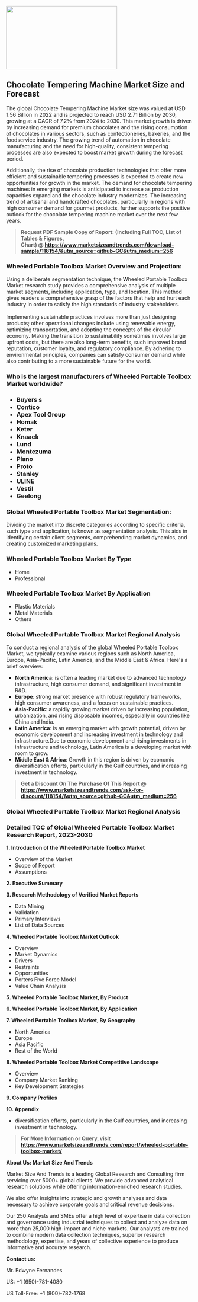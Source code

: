 <p><img class="alignnone size-medium wp-image-20088" src="https://ffe5etoiles.com/wp-content/uploads/2024/12/MST1-300x171.png" alt="" width="300" height="171" /></p><h2>Chocolate Tempering Machine Market Size and Forecast</h2><p>The global Chocolate Tempering Machine Market size was valued at USD 1.56 Billion in 2022 and is projected to reach USD 2.71 Billion by 2030, growing at a CAGR of 7.2% from 2024 to 2030. This market growth is driven by increasing demand for premium chocolates and the rising consumption of chocolates in various sectors, such as confectioneries, bakeries, and the foodservice industry. The growing trend of automation in chocolate manufacturing and the need for high-quality, consistent tempering processes are also expected to boost market growth during the forecast period.</p><p>Additionally, the rise of chocolate production technologies that offer more efficient and sustainable tempering processes is expected to create new opportunities for growth in the market. The demand for chocolate tempering machines in emerging markets is anticipated to increase as production capacities expand and the chocolate industry modernizes. The increasing trend of artisanal and handcrafted chocolates, particularly in regions with high consumer demand for gourmet products, further supports the positive outlook for the chocolate tempering machine market over the next few years.</p></p><blockquote id="" class=""><strong>Request PDF Sample Copy of Report: (Including Full TOC, List of Tables &amp; Figures, Chart)&nbsp;@&nbsp;<strong><a href="https://www.marketsizeandtrends.com/download-sample/118154/&utm_source=github-GC&utm_medium=256" target="_blank">https://www.marketsizeandtrends.com/download-sample/118154/&utm_source=github-GC&utm_medium=256</a></strong></strong></blockquote><h3 id="" class="">Wheeled Portable Toolbox Market&nbsp;Overview and Projection:</h3><p id="" class="">Using a deliberate segmentation technique, the Wheeled Portable Toolbox Market research study provides a comprehensive analysis of multiple market segments, including application, type, and location. This method gives readers a comprehensive grasp of the factors that help and hurt each industry in order to satisfy the high standards of industry stakeholders. <br /> <br />Implementing sustainable practices involves more than just designing products; other operational changes include using renewable energy, optimizing transportation, and adopting the concepts of the circular economy. Making the transition to sustainability sometimes involves large upfront costs, but there are also long-term benefits, such improved brand reputation, customer loyalty, and regulatory compliance. By adhering to environmental principles, companies can satisfy consumer demand while also contributing to a more sustainable future for the world.</p><h3 id="" class="">Who is the largest manufacturers of&nbsp;Wheeled Portable Toolbox Market worldwide?</h3><h3 class=""><p><ul><li>Buyers s </li><li> Contico </li><li> Apex Tool Group </li><li> Homak </li><li> Keter </li><li> Knaack </li><li> Lund </li><li> Montezuma </li><li> Plano </li><li> Proto </li><li> Stanley </li><li> ULINE </li><li> Vestil </li><li> Geelong</li></ul></p></h3><h3 id="" class="">Global&nbsp;Wheeled Portable Toolbox Market Segmentation:</h3><p id="" class="">Dividing the market into discrete categories according to specific criteria, such type and application, is known as segmentation analysis. This aids in identifying certain client segments, comprehending market dynamics, and creating customized marketing plans.</p><h3 id="" class="">Wheeled Portable Toolbox Market&nbsp;By Type</h3><p><p><ul><li>Home</li><li> Professional</p></li></ul></p></p><h3 id="" class="">Wheeled Portable Toolbox Market&nbsp;By Application</h3><p class=""><p><ul><li>Plastic Materials</li><li> Metal Materials</li><li> Others</li></ul></p></p><h3 id="" class="">Global Wheeled Portable Toolbox Market Regional Analysis</h3><p id="" class="">To conduct a regional analysis of the global Wheeled Portable Toolbox Market, we typically examine various regions such as North America, Europe, Asia-Pacific, Latin America, and the Middle East &amp; Africa. Here's a brief overview:</p><ul><li><strong>North America</strong>: is often a leading market due to advanced technology infrastructure, high consumer demand, and significant investment in R&amp;D.</li><li><strong>Europe</strong>: strong market presence with robust regulatory frameworks, high consumer awareness, and a focus on sustainable practices.</li><li><strong>Asia-Pacific</strong>: a rapidly growing market driven by increasing population, urbanization, and rising disposable incomes, especially in countries like China and India.</li><li><strong>Latin America</strong>: is an emerging market with growth potential, driven by economic development and increasing investment in technology and infrastructure.Due to economic development and rising investments in infrastructure and technology, Latin America is a developing market with room to grow.</li><li><strong>Middle East &amp; Africa</strong>: Growth in this region is driven by economic diversification efforts, particularly in the Gulf countries, and increasing investment in technology.</li></ul><blockquote id="" class=""><strong>Get a Discount On The Purchase Of This Report @ <strong><a href="https://www.marketsizeandtrends.com/ask-for-discount/118154/&utm_source=github-GC&utm_medium=256" target="_blank">https://www.marketsizeandtrends.com/ask-for-discount/118154/&utm_source=github-GC&utm_medium=256</a></strong></strong></blockquote><h3 id="" class="">Global Wheeled Portable Toolbox Market Regional Analysis</h3><h3 id="" class="">Detailed TOC of Global Wheeled Portable Toolbox Market Research Report, 2023-2030</h3><p id="" class=""><strong>1. Introduction of the Wheeled Portable Toolbox Market</strong></p><ul><li>Overview of the Market</li><li>Scope of Report</li><li>Assumptions</li></ul><p id="" class=""><strong>2. Executive Summary</strong></p><p id="" class=""><strong>3. Research Methodology of Verified Market Reports</strong></p><ul><li>Data Mining</li><li>Validation</li><li>Primary Interviews</li><li>List of Data Sources</li></ul><p id="" class=""><strong>4. Wheeled Portable Toolbox Market Outlook</strong></p><ul><li>Overview</li><li>Market Dynamics</li><li>Drivers</li><li>Restraints</li><li>Opportunities</li><li>Porters Five Force Model</li><li>Value Chain Analysis</li></ul><p id="" class=""><strong>5. Wheeled Portable Toolbox Market, By Product</strong></p><p id="" class=""><strong>6. Wheeled Portable Toolbox Market, By Application</strong></p><p id="" class=""><strong>7. Wheeled Portable Toolbox Market, By Geography</strong></p><ul><li>North America</li><li>Europe</li><li>Asia Pacific</li><li>Rest of the World</li></ul><p id="" class=""><strong>8. Wheeled Portable Toolbox Market Competitive Landscape</strong></p><ul><li>Overview</li><li>Company Market Ranking</li><li>Key Development Strategies</li></ul><p id="" class=""><strong>9. Company Profiles</strong></p><p id="" class=""><strong>10. Appendix</strong></p><ul><li>diversification efforts, particularly in the Gulf countries, and increasing investment in technology.</li></ul><blockquote id="" class=""><strong>For More Information or Query, visit <strong><strong><a href="https://www.marketsizeandtrends.com/report/wheeled-portable-toolbox-market/" target="_blank">https://www.marketsizeandtrends.com/report/wheeled-portable-toolbox-market/</a></strong></strong></strong></blockquote><p id="" class=""><strong>About Us: Market Size And Trends</strong></p><p id="" class="">Market Size And Trends is a leading Global Research and Consulting firm servicing over 5000+ global clients. We provide advanced analytical research solutions while offering information-enriched research studies.</p><p id="" class="">We also offer insights into strategic and growth analyses and data necessary to achieve corporate goals and critical revenue decisions.</p><p id="" class="">Our 250 Analysts and SMEs offer a high level of expertise in data collection and governance using industrial techniques to collect and analyze data on more than 25,000 high-impact and niche markets. Our analysts are trained to combine modern data collection techniques, superior research methodology, expertise, and years of collective experience to produce informative and accurate research.</p><p id="" class=""><strong>Contact us:</strong></p><p id="" class="">Mr. Edwyne Fernandes</p><p id="" class="">US: +1 (650)-781-4080</p><p id="" class="">US Toll-Free: +1 (800)-782-1768</p>

